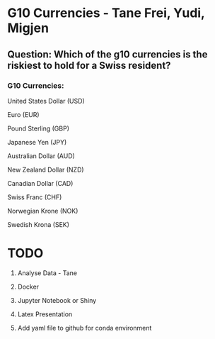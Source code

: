 # G10 Currencies - Tane Frei, Yudi, Migjen 

## Question: Which of the g10 currencies is the riskiest to hold for a Swiss resident?

### G10 Currencies: 

United States Dollar (USD)

Euro (EUR)

Pound Sterling (GBP)

Japanese Yen (JPY)

Australian Dollar (AUD)

New Zealand Dollar (NZD)

Canadian Dollar (CAD)

Swiss Franc (CHF)

Norwegian Krone (NOK)

Swedish Krona (SEK)


# TODO

1. Analyse Data - Tane

2. Docker

3. Jupyter Notebook or Shiny

4. Latex Presentation

5. Add yaml file to github for conda environment
